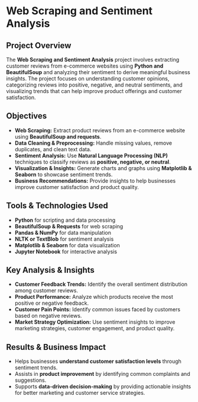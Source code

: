 # **Web Scraping and Sentiment Analysis**

## **Project Overview**
The **Web Scraping and Sentiment Analysis** project involves extracting customer reviews from e-commerce websites using **Python and BeautifulSoup** and analyzing their sentiment to derive meaningful business insights. The project focuses on understanding customer opinions, categorizing reviews into positive, negative, and neutral sentiments, and visualizing trends that can help improve product offerings and customer satisfaction.

## **Objectives**
- **Web Scraping:** Extract product reviews from an e-commerce website using **BeautifulSoup and requests**.
- **Data Cleaning & Preprocessing:** Handle missing values, remove duplicates, and clean text data.
- **Sentiment Analysis:** Use **Natural Language Processing (NLP)** techniques to classify reviews as **positive, negative, or neutral**.
- **Visualization & Insights:** Generate charts and graphs using **Matplotlib & Seaborn** to showcase sentiment trends.
- **Business Recommendations:** Provide insights to help businesses improve customer satisfaction and product quality.

## **Tools & Technologies Used**
- **Python** for scripting and data processing
- **BeautifulSoup & Requests** for web scraping
- **Pandas & NumPy** for data manipulation
- **NLTK or TextBlob** for sentiment analysis
- **Matplotlib & Seaborn** for data visualization
- **Jupyter Notebook** for interactive analysis

## **Key Analysis & Insights**
- **Customer Feedback Trends:** Identify the overall sentiment distribution among customer reviews.
- **Product Performance:** Analyze which products receive the most positive or negative feedback.
- **Customer Pain Points:** Identify common issues faced by customers based on negative reviews.
- **Market Strategy Optimization:** Use sentiment insights to improve marketing strategies, customer engagement, and product quality.

## **Results & Business Impact**
- Helps businesses **understand customer satisfaction levels** through sentiment trends.
- Assists in **product improvement** by identifying common complaints and suggestions.
- Supports **data-driven decision-making** by providing actionable insights for better marketing and customer service strategies.
